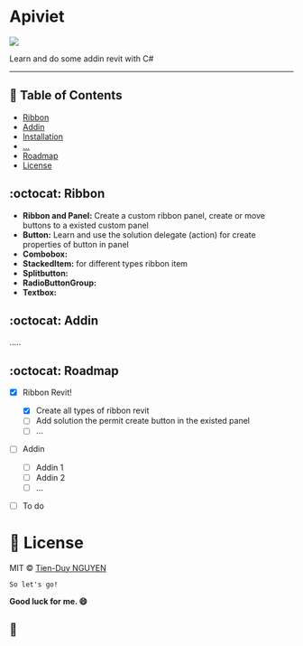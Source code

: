 # **Apiviet**
<p align="left">
  <img src="https://img.shields.io/badge/apiviet-TienDuy-green" />
</p>
Learn and do some addin revit with C#

---

## 📄 Table of Contents
- [Ribbon](#ribbon)
- [Addin](#addin)
- [Installation](#installation)
- [...](#...)
- [Roadmap](#roadmap)
- [License](#license)


<a name="ribbon"></a>
## :octocat: Ribbon
- **Ribbon and Panel:** Create a custom ribbon panel, create or move buttons to a existed custom panel
- **Button:** Learn and use the solution delegate (action) for create properties of button in panel 
- **Combobox:**
- **StackedItem:** for different types ribbon item
- **Splitbutton:**
- **RadioButtonGroup:** 
- **Textbox:**



<a name="addin"></a>
## :octocat: Addin
.....




<a name="roadmap"></a>
## :octocat: Roadmap

- [x] Ribbon Revit!
  - [x] Create all types of ribbon revit
  - [ ] Add solution the permit create button in the existed panel 
  - [ ] ...
- [ ] Addin
  - [ ] Addin 1
  - [ ] Addin 2
  - [ ] ...
- [ ] To do



<a name="license"></a>
# 📃 License

MIT © [Tien-Duy NGUYEN](https://github.com/TienDuyNGUYEN)


```So let's go!``` 

**Good luck for me. 😄**

:baby_chick:
---
